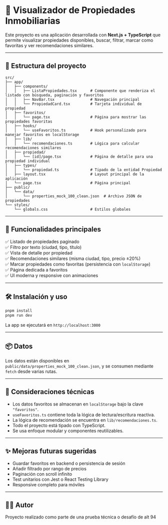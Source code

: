 # 🏡 Visualizador de Propiedades Inmobiliarias

Este proyecto es una aplicación desarrollada con **Next.js + TypeScript** que permite visualizar propiedades disponibles, buscar, filtrar, marcar como favoritas y ver recomendaciones similares.

---

## 📁 Estructura del proyecto

```
src/
├── app/
│   ├── components/
│   │   ├── ListaPropiedades.tsx      # Componente que renderiza el listado con búsqueda, paginación y favoritos
│   │   ├── NavBar.tsx                # Navegación principal
│   │   └── PropiedadCard.tsx         # Tarjeta individual de propiedad
│   ├── favoritos/
│   │   └── page.tsx                  # Página para mostrar las propiedades favoritas
│   ├── hooks/
│   │   └── useFavoritos.ts           # Hook personalizado para manejar favoritos en localStorage
│   ├── lib/
│   │   └── recomendaciones.ts        # Lógica para calcular recomendaciones similares
│   ├── propiedad/
│   │   └── [id]/page.tsx             # Página de detalle para una propiedad individual
│   ├── types/
│   │   └── propiedad.ts              # Tipado de la entidad Propiedad
│   ├── layout.tsx                    # Layout principal de la aplicación
│   └── page.tsx                      # Página principal
├── public/
│   └── data/
│       └── properties_mock_100_clean.json  # Archivo JSON de propiedades
└── styles/
    └── globals.css                   # Estilos globales
```

---

## 🧩 Funcionalidades principales

✅ Listado de propiedades paginado  
✅ Filtro por texto (ciudad, tipo, título)  
✅ Vista de detalle por propiedad  
✅ Recomendaciones similares (misma ciudad, tipo, precio ±20%)  
✅ Marcar propiedades como favoritas (persistencia con `localStorage`)  
✅ Página dedicada a favoritos  
✅ UI moderna y responsive con animaciones

---

## 🛠️ Instalación y uso

```bash
pnpm install
pnpm run dev
```

La app se ejecutará en `http://localhost:3000`

---

## 📦 Datos

Los datos están disponibles en `public/data/properties_mock_100_clean.json`, y se consumen mediante `fetch` desde varias rutas.

---

## 📌 Consideraciones técnicas

- Los datos favoritos se almacenan en `localStorage` bajo la clave `"favoritos"`.
- `useFavoritos.ts` contiene toda la lógica de lectura/escritura reactiva.
- La lógica de recomendación se encuentra en `lib/recomendaciones.ts`.
- Todo el proyecto está tipado con TypeScript.
- Se usa enfoque modular y componentes reutilizables.

---

## ✨ Mejoras futuras sugeridas

- Guardar favoritos en backend o persistencia de sesión
- Añadir filtrado por rango de precios
- Paginación con scroll infinito
- Test unitarios con Jest o React Testing Library
- Responsive completo para móviles

---

## 🧑‍💻 Autor

Proyecto realizado como parte de una prueba técnica o desafío de alt 94